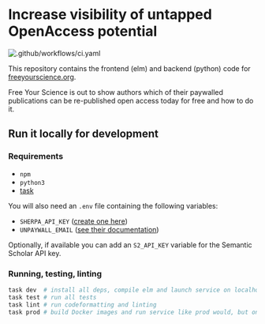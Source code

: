 # Increase visibility of untapped OpenAccess potential

![.github/workflows/ci.yaml](https://github.com/freeyourscience/freeyourscience/workflows/.github/workflows/ci.yaml/badge.svg)

This repository contains the frontend (elm) and backend (python) code for [freeyourscience.org](https://freeyourscience.org).

Free Your Science is out to show authors which of their paywalled publications can be re-published open access today for free and how to do it.

## Run it locally for development

### Requirements

- `npm`
- `python3`
- [task](https://taskfile.dev)

You will also need an `.env` file containing the following variables:

- `SHERPA_API_KEY` ([create one here](https://v2.sherpa.ac.uk/cgi/users/login))
- `UNPAYWALL_EMAIL` ([see their documentation](https://unpaywall.org/products/api))

Optionally, if available you can add an `S2_API_KEY` variable for the Semantic Scholar API key.

### Running, testing, linting

```sh
task dev  # install all deps, compile elm and launch service on localhost:8080
task test # run all tests
task lint # run codeformatting and linting
task prod # build Docker images and run service like prod would, but on localhost:8080
```
